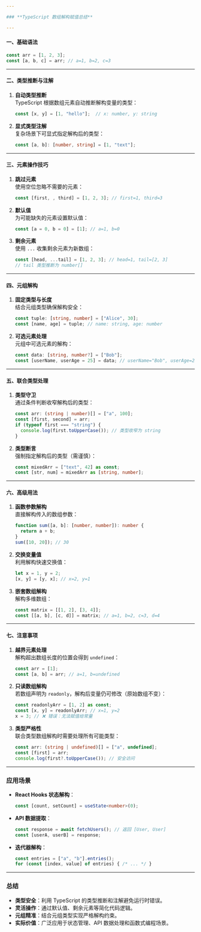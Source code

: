 ```yaml
---

### **TypeScript 数组解构赋值总结**

---
```


#### **一、基础语法**
```typescript
const arr = [1, 2, 3];
const [a, b, c] = arr; // a=1, b=2, c=3
```

---

#### **二、类型推断与注解**
1. **自动类型推断**  
   TypeScript 根据数组元素自动推断解构变量的类型：  
   ```typescript
   const [x, y] = [1, "hello"];  // x: number, y: string
   ```

2. **显式类型注解**  
   复杂场景下可显式指定解构后的类型：  
   ```typescript
   const [a, b]: [number, string] = [1, "text"];
   ```

---

#### **三、元素操作技巧**
1. **跳过元素**  
   使用空位忽略不需要的元素：  
   ```typescript
   const [first, , third] = [1, 2, 3]; // first=1, third=3
   ```

2. **默认值**  
   为可能缺失的元素设置默认值：  
   ```typescript
   const [a = 0, b = 0] = [1]; // a=1, b=0
   ```

3. **剩余元素**  
   使用 `...` 收集剩余元素为新数组：  
   ```typescript
   const [head, ...tail] = [1, 2, 3]; // head=1, tail=[2, 3]
   // tail 类型推断为 number[]
   ```

---

#### **四、元组解构**
1. **固定类型与长度**  
   结合元组类型确保解构安全：  
   ```typescript
   const tuple: [string, number] = ["Alice", 30];
   const [name, age] = tuple; // name: string, age: number
   ```

2. **可选元素处理**  
   元组中可选元素的解构：  
   ```typescript
   const data: [string, number?] = ["Bob"];
   const [userName, userAge = 25] = data; // userName="Bob", userAge=25
   ```

---

#### **五、联合类型处理**
1. **类型守卫**  
   通过条件判断收窄解构后的类型：  
   ```typescript
   const arr: (string | number)[] = ["a", 100];
   const [first, second] = arr;
   if (typeof first === "string") {
     console.log(first.toUpperCase()); // 类型收窄为 string
   }
   ```

2. **类型断言**  
   强制指定解构后的类型（需谨慎）：  
   ```typescript
   const mixedArr = ["text", 42] as const;
   const [str, num] = mixedArr as [string, number];
   ```

---

#### **六、高级用法**
1. **函数参数解构**  
   直接解构传入的数组参数：  
   ```typescript
   function sum([a, b]: [number, number]): number {
     return a + b;
   }
   sum([10, 20]); // 30
   ```

2. **交换变量值**  
   利用解构快速交换值：  
   ```typescript
   let x = 1, y = 2;
   [x, y] = [y, x]; // x=2, y=1
   ```

3. **嵌套数组解构**  
   解构多维数组：  
   ```typescript
   const matrix = [[1, 2], [3, 4]];
   const [[a, b], [c, d]] = matrix; // a=1, b=2, c=3, d=4
   ```

---

#### **七、注意事项**
1. **越界元素处理**  
   解构超出数组长度的位置会得到 `undefined`：  
   ```typescript
   const arr = [1];
   const [a, b] = arr; // a=1, b=undefined
   ```

2. **只读数组解构**  
   若数组声明为 `readonly`，解构后变量仍可修改（原始数组不变）：  
   ```typescript
   const readonlyArr = [1, 2] as const;
   const [x, y] = readonlyArr; // x=1, y=2
   x = 3; // ❌ 错误：无法赋值给常量
   ```

3. **类型严格性**  
   联合类型数组解构时需要处理所有可能类型：  
   ```typescript
   const arr: (string | undefined)[] = ["a", undefined];
   const [first] = arr;
   console.log(first?.toUpperCase()); // 安全访问
   ```

---

### **应用场景**
- **React Hooks 状态解构**：  
  ```typescript
  const [count, setCount] = useState<number>(0);
  ```
- **API 数据提取**：  
  ```typescript
  const response = await fetchUsers(); // 返回 [User, User]
  const [userA, userB] = response;
  ```
- **迭代器解构**：  
  ```typescript
  const entries = ["a", "b"].entries();
  for (const [index, value] of entries) { /* ... */ }
  ```

---

### **总结**
- **类型安全**：利用 TypeScript 的类型推断和注解避免运行时错误。  
- **灵活操作**：通过默认值、剩余元素等简化代码逻辑。  
- **元组精准**：结合元组类型实现严格解构约束。  
- **实际价值**：广泛应用于状态管理、API 数据处理和函数式编程场景。